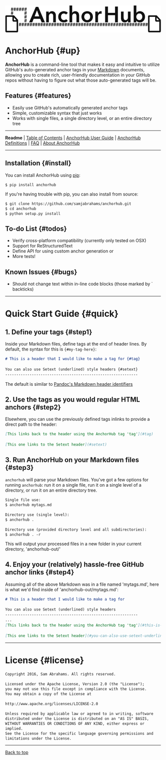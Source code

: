 ![AnchorHub graphic](img/graphic.png)

# AnchorHub {#up}

**AnchorHub** is a command-line tool that makes it easy and intuitive to utilize GitHub's auto-generated anchor tags in your [Markdown](https://daringfireball.net/projects/markdown/) documents, allowing you to create rich, user-friendly documentation in your GitHub repos without having to figure out what those auto-generated tags will be.

## Features {#features}

* Easily use GitHub's automatically generated anchor tags
* Simple, customizable syntax that just works
* Works with single files, a single directory level, or an entire directory tree

---

**Readme** | [Table of Contents](CONTENTS.md#up) | [AnchorHub User Guide](GUIDE.md#up) | [AnchorHub Definitions](DEFINITIONS.md#up) | [FAQ](FAQ.md#up) | [About AnchorHub](ABOUT.md#up) 

---

## Installation {#install}

You can install AnchorHub using [pip](https://pip.pypa.io/en/stable/installing/):

```
$ pip install anchorhub
```

If you're having trouble with pip, you can also install from source:

```
$ git clone https://github.com/samjabrahams/anchorhub.git
$ cd anchorhub
$ python setup.py install
```

## To-do List {#todos}

* Verify cross-platform compatibility (currently only tested on OSX)
* Support for ReStructuredText
* Define API for using custom anchor generation or 
* More tests!

## Known Issues {#bugs}

* Should not change text within in-line code blocks (those marked by \` backticks)

---

# Quick Start Guide {#quick}

## 1. Define your tags {#step1}

Inside your Markdown files, define tags at the end of header lines. By default, the syntax for this is `{#my-tag-here}`:


```markdown
# This is a header that I would like to make a tag for {#tag}

You can also use Setext (underlined) style headers {#setext}
------------------------------------------------------------
```

The default is similar to [Pandoc's Markdown header identifiers](http://pandoc.org/README.html#header-identifiers)

## 2. Use the tags as you would regular HTML anchors {#step2}

Elsewhere, you can use the previously defined tags inlinks to provide a direct path to the header:

```markdown
[This links back to the header using the AnchorHub tag 'tag'](#tag)

[This one links to the Setext header](#setext)
```

## 3. Run AnchorHub on your Markdown files {#step3}

`anchorhub` will parse your Markdown files. You've got a few options for running `anchorhub`: run it on a single file, run it on a single level of a directory, or run it on an entire directory tree.

```
Single file use:
$ anchorhub mytags.md

Directory use (single level):
$ anchorhub .

Directory use (provided directory level and all subdirectories):
$ anchorhub . -r
```

This will output your processed files in a new folder in your current directory, 'anchorhub-out/'

## 4. Enjoy your (relatively) hassle-free GitHub anchor links {#step4}
 
Assuming all of the above Markdown was in a file named 'mytags.md', here is what we'd find inside of 'anchorhub-out/mytags.md':

```markdown
# This is a header that I would like to make a tag for

You can also use Setext (underlined) style headers
------------------------------------------------------------
...
[This links back to the header using the AnchorHub tag 'tag'](#this-is-a-header-that-i-would-like-to-make-a-tag-for)

[This one links to the Setext header](#you-can-also-use-setext-underlined-style-headers)
```

---

# License {#license}

```
Copyright 2016, Sam Abrahams. All rights reserved.

Licensed under the Apache License, Version 2.0 (the "License");
you may not use this file except in compliance with the License.
You may obtain a copy of the License at

http://www.apache.org/licenses/LICENSE-2.0

Unless required by applicable law or agreed to in writing, software
distributed under the License is distributed on an "AS IS" BASIS,
WITHOUT WARRANTIES OR CONDITIONS OF ANY KIND, either express or implied.
See the License for the specific language governing permissions and
limitations under the License.
```

---

[Back to top](#up)